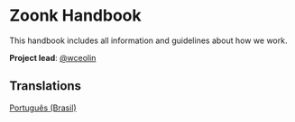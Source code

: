 # Zoonk Handbook

This handbook includes all information and guidelines about how we work.

**Project lead**: [@wceolin](https://github.com/wceolin)

## Translations

[Português (Brasil)](./translations/pt-BR)
